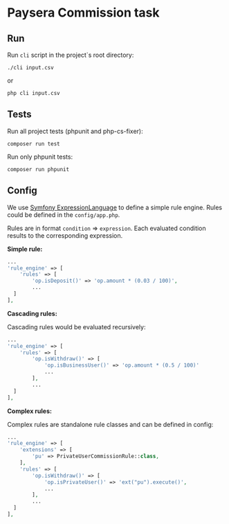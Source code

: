 # Paysera Commission task

## Run

Run `cli` script in the project`s root directory:

```shell
./cli input.csv
```

or 

```shell
php cli input.csv
```

## Tests

Run all project tests (phpunit and php-cs-fixer):

```shell
composer run test
```

Run only phpunit tests:

```shell
composer run phpunit
```

## Config

We use [Symfony ExpressionLanguage](https://symfony.com/doc/current/components/expression_language.html)
to define a simple rule engine. Rules could be defined in the `config/app.php`.

Rules are in format `condition` => `expression`.
Each evaluated condition results to the corresponding expression.

**Simple rule:**

```php
...
'rule_engine' => [
    'rules' => [
        'op.isDeposit()' => 'op.amount * (0.03 / 100)',
        ...
  ]
],
```

**Cascading rules:**

Cascading rules would be evaluated recursively:

```php
...
'rule_engine' => [
    'rules' => [
        'op.isWithdraw()' => [
            'op.isBusinessUser()' => 'op.amount * (0.5 / 100)'
            ...
        ],
        ...
  ]
],
```

**Complex rules:**

Complex rules are standalone rule classes and can be defined in config:

```php
...
'rule_engine' => [
    'extensions' => [
        'pu' => PrivateUserCommissionRule::class,
    ],
    'rules' => [
        'op.isWithdraw()' => [
            'op.isPrivateUser()' => 'ext("pu").execute()',
            ...
        ],
        ...
  ]
],
```

